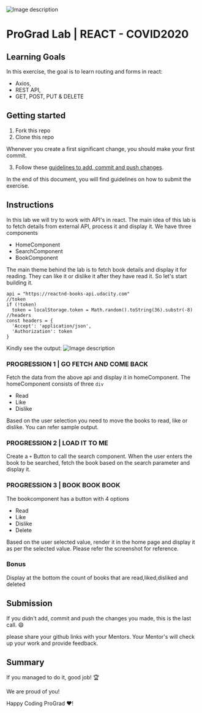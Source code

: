 ![Image description](https://i1.faceprep.in/ProGrad/prograd-logo.png)

# ProGrad Lab | REACT - COVID2020

## Learning Goals

In this exercise, the goal is to learn routing and forms in react:

- Axios,
- REST API,
- GET, POST, PUT & DELETE

## Getting started

1. Fork this repo
2. Clone this repo

Whenever you create a first significant change, you should make your first commit.

3. Follow these [guidelines to add, commit and push changes](https://github.com/FACEPrep-ProGrad/general-guidelines-labs-project-builders.git).

In the end of this document, you will find guidelines on how to submit the exercise.

## Instructions
In this lab we will try to work with API's in react. The main idea of this lab is to fetch details from external API, process it and display it. We have three components 
- HomeComponent
- SearchComponent
- BookComponent

The main theme behind the lab is to fetch book details and display it for reading. They can like it or dislike it after they have read it. So let's start building it.
```API DETAILS
api = "https://reactnd-books-api.udacity.com"
//token
if (!token)
  token = localStorage.token = Math.random().toString(36).substr(-8)
//headers
const headers = {
  'Accept': 'application/json',
  'Authorization': token
}
```

Kindly see the output:
![Image description](https://i1.faceprep.in/ProGrad/probook.gif)
### PROGRESSION 1 | GO FETCH AND COME BACK

Fetch the data from the above api and display it in homeComponent. The homeComponent consists of three `div`
- Read
- Like
- Dislike

Based on the user selection you need to move the books to read, like or dislike. You can refer sample output.

### PROGRESSION 2 | LOAD IT TO ME
Create a `+` Button to call the search component. When the user enters the book to be searched, fetch the book based on the search parameter and display it.

### PROGRESSION 3 | BOOK BOOK BOOK
The bookcomponent has a button with 4 options
- Read
- Like
- Dislike
- Delete

Based on the user selected value, render it in the home page and display it as per the selected value. Please refer the screenshot for reference.

### Bonus
Display at the bottom the count of books that are read,liked,disliked and deleted

## Submission

If you didn't add, commit and push the changes you made, this is the last call. :smile:

please share your github links with your Mentors. Your Mentor's will check up your work and provide feedback. 

## Summary

If you managed to do it, good job! :trophy:

We are proud of you!

Happy Coding ProGrad ❤️!

